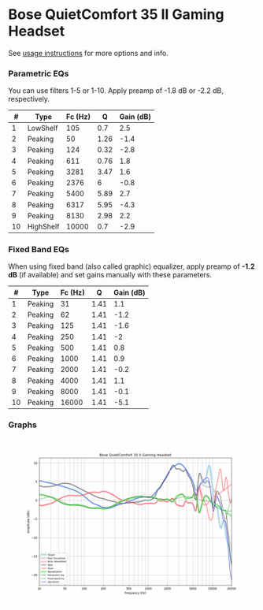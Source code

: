 # Bose QuietComfort 35 II Gaming Headset​
See [usage instructions](https://github.com/jaakkopasanen/AutoEq#usage) for more options and info.

### Parametric EQs
You can use filters 1-5 or 1-10. Apply preamp of -1.8 dB or -2.2 dB, respectively.

|   # | Type      |   Fc (Hz) |    Q |   Gain (dB) |
|-----|-----------|-----------|------|-------------|
|   1 | LowShelf  |       105 | 0.7  |         2.5 |
|   2 | Peaking   |        50 | 1.26 |        -1.4 |
|   3 | Peaking   |       124 | 0.32 |        -2.8 |
|   4 | Peaking   |       611 | 0.76 |         1.8 |
|   5 | Peaking   |      3281 | 3.47 |         1.6 |
|   6 | Peaking   |      2376 | 6    |        -0.8 |
|   7 | Peaking   |      5400 | 5.89 |         2.7 |
|   8 | Peaking   |      6317 | 5.95 |        -4.3 |
|   9 | Peaking   |      8130 | 2.98 |         2.2 |
|  10 | HighShelf |     10000 | 0.7  |        -2.9 |

### Fixed Band EQs
When using fixed band (also called graphic) equalizer, apply preamp of **-1.2 dB** (if available) and set gains manually with these parameters.

|   # | Type    |   Fc (Hz) |    Q |   Gain (dB) |
|-----|---------|-----------|------|-------------|
|   1 | Peaking |        31 | 1.41 |         1.1 |
|   2 | Peaking |        62 | 1.41 |        -1.2 |
|   3 | Peaking |       125 | 1.41 |        -1.6 |
|   4 | Peaking |       250 | 1.41 |        -2   |
|   5 | Peaking |       500 | 1.41 |         0.8 |
|   6 | Peaking |      1000 | 1.41 |         0.9 |
|   7 | Peaking |      2000 | 1.41 |        -0.2 |
|   8 | Peaking |      4000 | 1.41 |         1.1 |
|   9 | Peaking |      8000 | 1.41 |        -0.1 |
|  10 | Peaking |     16000 | 1.41 |        -5.1 |

### Graphs
![](./Bose%20QuietComfort%2035%20II%20Gaming%20Headset%E2%80%8B.png)
